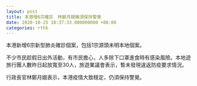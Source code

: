 ```yaml
---
layout: post
title: 本港增6宗確診　林鄭月娥稱須保持警覺
date: 2020-10-25 18:37:33.000000000 +08:00
categories: rthk
---
```


本港新增6宗新型肺炎確診個案，包括1宗源頭未明本地個案。

不少市民趁假日出外活動，有市民擔心，人多除下口罩進食時有感染風險。本地遊旅行團人數昨日起放寬至30人，旅遊業議會表示，暫未發現違返防疫要求情況。

行政長官林鄭月娥表示，本港疫情大致穩定，仍須保持警覺。
